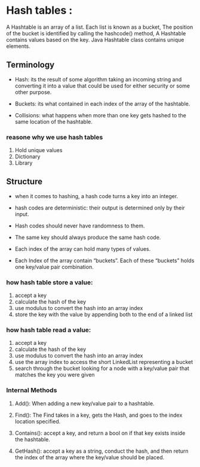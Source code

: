 # Hash tables :
A Hashtable is an array of a list. Each list is known as a bucket,
The position of the bucket is identified by calling the hashcode() method,
A Hashtable contains values based on the key. Java Hashtable class contains unique elements.

## Terminology

+ Hash: its the result of some algorithm taking an incoming string and converting it into a value that could be used for either security or some other purpose.

+ Buckets: its what contained in each index of the array of the hashtable.

+ Collisions: what happens when more than one key gets hashed to the same location of the hashtable.


### reasone why we use hash tables

1. Hold unique values
2. Dictionary
3. Library

## Structure

+ when it comes to hashing, a hash code turns a key into an integer.
+  hash codes are deterministic: their output is determined only by their input.
+   Hash codes should never have randomness to them. 
+   The same key should always produce the same hash code.

+ Each index of the array can hold many types of values.

+ Each Index of the array contain “buckets”. Each of these “buckets” holds one key/value pair combination.

### how hash table store a value:

1. accept a key
2. calculate the hash of the key
3. use modulus to convert the hash into an array index
4. store the key with the value by appending both to the end of a linked list

### how hash table read a value:

1. accept a key
2. calculate the hash of the key
3. use modulus to convert the hash into an array index
4. use the array index to access the short LinkedList representing a bucket
5. search through the bucket looking for a node with a key/value pair that matches the key you were given

### Internal Methods

1. Add(): When adding a new key/value pair to a hashtable.

2. Find(): The Find takes in a key, gets the Hash, and goes to the index location specified.

3. Contains(): accept a key, and return a bool on if that key exists inside the hashtable.

4. GetHash(): accept a key as a string, conduct the hash, and then return the index of the array where the key/value should be placed.

